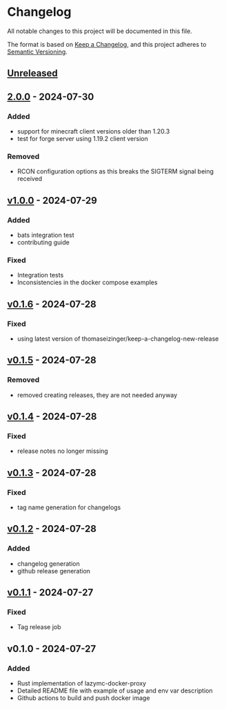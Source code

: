 # Changelog

All notable changes to this project will be documented in this file.

The format is based on [Keep a Changelog](https://keepachangelog.com/en/1.1.0/),
and this project adheres to [Semantic Versioning](https://semver.org/spec/v2.0.0.html).

## [Unreleased]

## [2.0.0] - 2024-07-30

### Added

- support for minecraft client versions older than 1.20.3
- test for forge server using 1.19.2 client version

### Removed

- RCON configuration options as this breaks the SIGTERM signal being received

## [v1.0.0] - 2024-07-29

### Added

- bats integration test
- contributing guide

### Fixed

- Integration tests
- Inconsistencies in the docker compose examples

## [v0.1.6] - 2024-07-28

### Fixed

- using latest version of thomaseizinger/keep-a-changelog-new-release

## [v0.1.5] - 2024-07-28

### Removed

- removed creating releases, they are not needed anyway

## [v0.1.4] - 2024-07-28

### Fixed

- release notes no longer missing

## [v0.1.3] - 2024-07-28

### Fixed

- tag name generation for changelogs

## [v0.1.2] - 2024-07-28

### Added

- changelog generation
- github release generation

## [v0.1.1] - 2024-07-27

### Fixed

- Tag release job

## v0.1.0 - 2024-07-27

### Added

- Rust implementation of lazymc-docker-proxy
- Detailed README file with example of usage and env var description
- Github actions to build and push docker image

[unreleased]: https://github.com/joesturge/lazymc-docker-proxy/compare/v2.0.0...HEAD
[2.0.0]: https://github.com/joesturge/lazymc-docker-proxy/compare/v1.0.0...v2.0.0
[v1.0.0]: https://github.com/joesturge/lazymc-docker-proxy/compare/v0.1.6...v1.0.0
[v0.1.6]: https://github.com/joesturge/lazymc-docker-proxy/compare/v0.1.5...v0.1.6
[v0.1.5]: https://github.com/joesturge/lazymc-docker-proxy/compare/v0.1.4...v0.1.5
[v0.1.4]: https://github.com/joesturge/lazymc-docker-proxy/compare/v0.1.3...v0.1.4
[v0.1.3]: https://github.com/joesturge/lazymc-docker-proxy/compare/v0.1.2...v0.1.3
[v0.1.2]: https://github.com/joesturge/lazymc-docker-proxy/compare/v0.1.1...v0.1.2
[v0.1.1]: https://github.com/joesturge/lazymc-docker-proxy/compare/v0.1.0...v0.1.1
